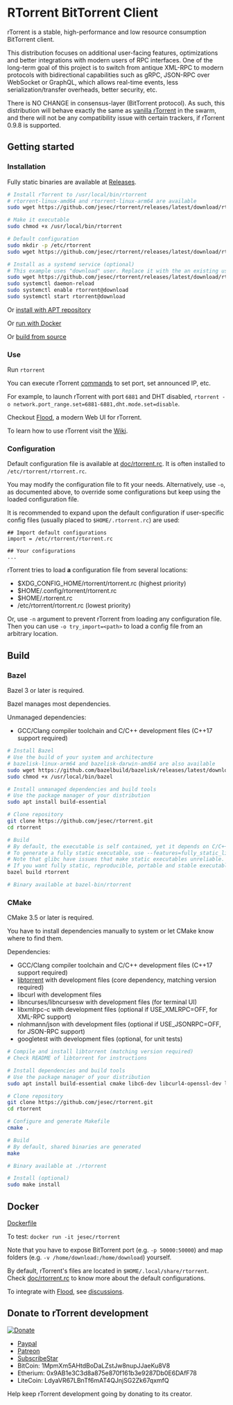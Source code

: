 # RTorrent BitTorrent Client

rTorrent is a stable, high-performance and low resource consumption BitTorrent client.

This distribution focuses on additional user-facing features, optimizations and better integrations with modern users of RPC interfaces. One of the long-term goal of this project is to switch from antique XML-RPC to modern protocols with bidirectional capabilities such as gRPC, JSON-RPC over WebSocket or GraphQL, which allows real-time events, less serialization/transfer overheads, better security, etc.

There is NO CHANGE in consensus-layer (BitTorrent protocol). As such, this distribution will behave exactly the same as [vanilla rTorrent](https://github.com/rakshasa/rtorrent) in the swarm, and there will not be any compatibility issue with certain trackers, if rTorrent 0.9.8 is supported.

## Getting started

### Installation

Fully static binaries are available at [Releases](https://github.com/jesec/rtorrent/releases).

```sh
# Install rTorrent to /usr/local/bin/rtorrent
# rtorrent-linux-amd64 and rtorrent-linux-arm64 are available
sudo wget https://github.com/jesec/rtorrent/releases/latest/download/rtorrent-linux-amd64 -O /usr/local/bin/rtorrent

# Make it executable
sudo chmod +x /usr/local/bin/rtorrent

# Default configuration
sudo mkdir -p /etc/rtorrent
sudo wget https://github.com/jesec/rtorrent/releases/latest/download/rtorrent.rc -O /etc/rtorrent/rtorrent.rc

# Install as a systemd service (optional)
# This example uses "download" user. Replace it with the an existing user that rTorrent should run with.
sudo wget https://github.com/jesec/rtorrent/releases/latest/download/rtorrent@.service -O /etc/systemd/system/rtorrent@.service
sudo systemctl daemon-reload
sudo systemctl enable rtorrent@download
sudo systemctl start rtorrent@download
```

Or [install with APT repository](https://deb.jesec.io/)

Or [run with Docker](https://github.com/jesec/rtorrent#docker)

Or [build from source](https://github.com/jesec/rtorrent#build)

### Use

Run `rtorrent`

You can execute rTorrent [commands](https://rtorrent-docs.readthedocs.io/en/latest/cmd-ref.html) to set port, set announced IP, etc.

For example, to launch rTorrent with port `6881` and DHT disabled, `rtorrent -o network.port_range.set=6881-6881,dht.mode.set=disable`.

Checkout [Flood](https://flood.js.org), a modern Web UI for rTorrent.

To learn how to use rTorrent visit the [Wiki](https://github.com/rakshasa/rtorrent/wiki).

### Configuration

Default configuration file is available at [doc/rtorrent.rc](https://github.com/jesec/rtorrent/blob/master/doc/rtorrent.rc). It is often installed to `/etc/rtorrent/rtorrent.rc`.

You may modify the configuration file to fit your needs. Alternatively, use `-o`, as documented above, to override some configurations but keep using the loaded configuration file.

It is recommended to expand upon the default configuration if user-specific config files (usually placed to `$HOME/.rtorrent.rc`) are used:

```
## Import default configurations
import = /etc/rtorrent/rtorrent.rc

## Your configurations
...
```

rTorrent tries to load **a** configuration file from several locations:

- $XDG_CONFIG_HOME/rtorrent/rtorrent.rc (highest priority)
- $HOME/.config/rtorrent/rtorrent.rc
- $HOME/.rtorrent.rc
- /etc/rtorrent/rtorrent.rc (lowest priority)

Or, use `-n` argument to prevent rTorrent from loading any configuration file. Then you can use `-o try_import=<path>` to load a config file from an arbitrary location.

## Build

### Bazel

Bazel 3 or later is required.

Bazel manages most dependencies.

Unmanaged dependencies:

- GCC/Clang compiler toolchain and C/C++ development files (C++17 support required)

```sh
# Install Bazel
# Use the build of your system and architecture
# bazelisk-linux-arm64 and bazelisk-darwin-amd64 are also available
sudo wget https://github.com/bazelbuild/bazelisk/releases/latest/download/bazelisk-linux-amd64 -O /usr/local/bin/bazel
sudo chmod +x /usr/local/bin/bazel

# Install unmanaged dependencies and build tools
# Use the package manager of your distribution
sudo apt install build-essential

# Clone repository
git clone https://github.com/jesec/rtorrent.git
cd rtorrent

# Build
# By default, the executable is self contained, yet it depends on C/C++ standard libraries of system.
# To generate a fully static executable, use --features=fully_static_link argument.
# Note that glibc have issues that make static executables unreliable.
# If you want fully static, reproducible, portable and stable executable, build with Dockerfile.
bazel build rtorrent

# Binary available at bazel-bin/rtorrent
```

### CMake

CMake 3.5 or later is required.

You have to install dependencies manually to system or let CMake know where to find them.

Dependencies:

- GCC/Clang compiler toolchain and C/C++ development files (C++17 support required)
- [libtorrent](https://github.com/jesec/libtorrent) with development files (core dependency, matching version required)
- libcurl with development files
- libncurses/libncursesw with development files (for terminal UI)
- libxmlrpc-c with development files (optional if USE_XMLRPC=OFF, for XML-RPC support)
- nlohmann/json with development files (optional if USE_JSONRPC=OFF, for JSON-RPC support)
- googletest with development files (optional, for unit tests)

```sh
# Compile and install libtorrent (matching version required)
# Check README of libtorrent for instructions

# Install dependencies and build tools
# Use the package manager of your distribution
sudo apt install build-essential cmake libc6-dev libcurl4-openssl-dev libncursesw5-dev libxmlrpc-c++8-dev libgtest-dev nlohmann-json3-dev

# Clone repository
git clone https://github.com/jesec/rtorrent.git
cd rtorrent

# Configure and generate Makefile
cmake .

# Build
# By default, shared binaries are generated
make

# Binary available at ./rtorrent

# Install (optional)
sudo make install
```

## Docker

[Dockerfile](https://github.com/jesec/rtorrent/blob/master/Dockerfile)

To test: `docker run -it jesec/rtorrent`

Note that you have to expose BitTorrent port (e.g. `-p 50000:50000`) and map folders (e.g. `-v /home/download:/home/download`) yourself.

By default, rTorrent's files are located in `$HOME/.local/share/rtorrent`. Check [doc/rtorrent.rc](https://github.com/jesec/rtorrent/blob/master/doc/rtorrent.rc) to know more about the default configurations.

To integrate with [Flood](https://flood.js.org), see [discussions](https://github.com/jesec/flood/discussions/120).

## Donate to rTorrent development

[![Donate](https://rakshasa.github.io/rtorrent/donate_paypal_green.svg)](https://paypal.me/jarisundell)

- [Paypal](https://paypal.me/jarisundelljp)
- [Patreon](https://www.patreon.com/rtorrent)
- [SubscribeStar](https://www.subscribestar.com/rtorrent)
- BitCoin: 1MpmXm5AHtdBoDaLZstJw8nupJJaeKu8V8
- Etherium: 0x9AB1e3C3d8a875e870f161b3e9287Db0E6DAfF78
- LiteCoin: LdyaVR67LBnTf6mAT4QJnjSG2Zk67qxmfQ

Help keep rTorrent development going by donating to its creator.
